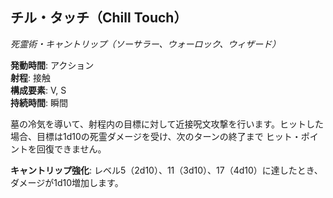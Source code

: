 ## チル・タッチ（Chill Touch）
*死霊術・キャントリップ（ソーサラー、ウォーロック、ウィザード）*

**発動時間**: アクション  
**射程**: 接触  
**構成要素**: V, S  
**持続時間**: 瞬間

墓の冷気を導いて、射程内の目標に対して近接呪文攻撃を行います。ヒットした場合、目標は1d10の死霊ダメージを受け、次のターンの終了まで ヒット・ポイントを回復できません。

**キャントリップ強化**: レベル5（2d10）、11（3d10）、17（4d10）に達したとき、ダメージが1d10増加します。